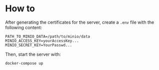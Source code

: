 # How to

After generating the certificates for the server, create a `.env` file with the following content:

```env
PATH_TO_MINIO_DATA=/path/to/minio/data
MINIO_ACCESS_KEY=yourAccessKey...
MINIO_SECRET_KEY=YourPasswd...
```

Then, start the server with:

```bash
docker-compose up
```